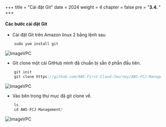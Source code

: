 +++
title = "Cài đặt Git"
date = 2024
weight = 4
chapter = false
pre = "<b>3.4. </b>"
+++



#### Các bước cài đặt Git

- Cài đặt Git trên Amazon linux 2 bằng lệnh sau
  
```js
    sudo yum install git
```
![ImageVPC](/images/3-RDS/4-Git/RDS-Git-img1.png?width=50pc)

- Git clone một cái GitHub mình đã chuẩn bị sẵn ở phần đầu tiên.

```js
    git init
    git clone https://github.com/AWS-First-Cloud-Journey/AWS-FCJ-Management.git
```

![ImageVPC](/images/3-RDS/4-Git/RDS-Git-img2.png?width=50pc)

- Vào bên trong thư mục đã git clone về.

```js
    ls
    cd AWS-FCJ-Management/
```

![ImageVPC](/images/3-RDS/4-Git/RDS-Git-img3.png?width=50pc)
